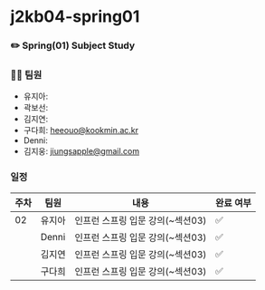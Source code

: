 # j2kb04-spring01
### ✏️ Spring(01) Subject Study



### 👩‍💻 팀원
- 유지아: 
- 곽보선: 
- 김지연: 
- 구다희: heeouo@kookmin.ac.kr
- Denni: 
- 김지웅: jiungsapple@gmail.com


### 일정
| 주차 | 팀원 | 내용 | 완료 여부 |
|----|----|----|----|
| 02 | 유지아 | 인프런 스프링 입문 강의(~섹션03) | ✅ |
|  | Denni | 인프런 스프링 입문 강의(~섹션03) | ✅ |
|  | 김지연 | 인프런 스프링 입문 강의(~섹션03) | ✅ |
|  | 구다희 | 인프런 스프링 입문 강의(~섹션03) | ✅ |
